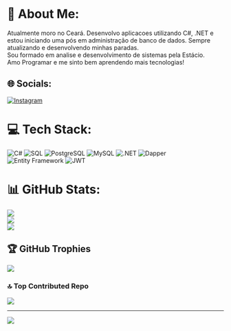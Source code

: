 # 💫 About Me:
Atualmente moro no Ceará. Desenvolvo aplicacoes utilizando C#, .NET e estou iniciando uma pós em administração de banco de dados. Sempre atualizando e desenvolvendo minhas paradas.<br>Sou formado em analise e desenvolvimento de sistemas pela Estácio.
<br>Amo Programar e me sinto bem aprendendo mais tecnologias!<br>


## 🌐 Socials:
[![Instagram](https://img.shields.io/badge/Instagram-%23E4405F.svg?logo=Instagram&logoColor=white)](https://instagram.com/imvictordev) 

# 💻 Tech Stack:
![C#](https://img.shields.io/badge/c%23-%23239120.svg?style=plastic&logo=csharp&logoColor=white) ![SQL](https://img.shields.io/badge/SQL-%23239120.svg?style=plastic&logo=Microsoft%20SQL%20Server&logoColor=white) ![PostgreSQL](https://img.shields.io/badge/PostgreSQL-%23336791.svg?style=plastic&logo=postgresql&logoColor=white) ![MySQL](https://img.shields.io/badge/MySQL-%2300A4BB.svg?style=plastic&logo=mysql&logoColor=white) ![.NET](https://img.shields.io/badge/.NET-%23239120.svg?style=plastic&logo=.net&logoColor=white) ![Dapper](https://img.shields.io/badge/Dapper-%2304B8A6.svg?style=plastic&logo=dapper&logoColor=white) ![Entity Framework](https://img.shields.io/badge/Entity_Framework-%23239120.svg?style=plastic&logo=entity-framework&logoColor=white) ![JWT](https://img.shields.io/badge/JWT-black?style=plastic&logo=JSON%20web%20tokens)
# 📊 GitHub Stats:
![](https://github-readme-stats.vercel.app/api?username=VictorFOliveira&theme=merko&hide_border=false&include_all_commits=false&count_private=false)<br/>
![](https://github-readme-streak-stats.herokuapp.com/?user=VictorFOliveira&theme=merko&hide_border=false)<br/>
![](https://github-readme-stats.vercel.app/api/top-langs/?username=VictorFOliveira&theme=merko&hide_border=false&include_all_commits=false&count_private=false&layout=compact)

## 🏆 GitHub Trophies
![](https://github-profile-trophy.vercel.app/?username=VictorFOliveira&theme=tokyonight&no-frame=false&no-bg=false&margin-w=4)

### 🔝 Top Contributed Repo
![](https://github-contributor-stats.vercel.app/api?username=VictorFOliveira&limit=5&theme=radical&combine_all_yearly_contributions=true)

---
[![](https://visitcount.itsvg.in/api?id=VictorFOliveira&icon=2&color=1)](https://visitcount.itsvg.in)

<!-- Proudly created with GPRM ( https://gprm.itsvg.in ) -->
